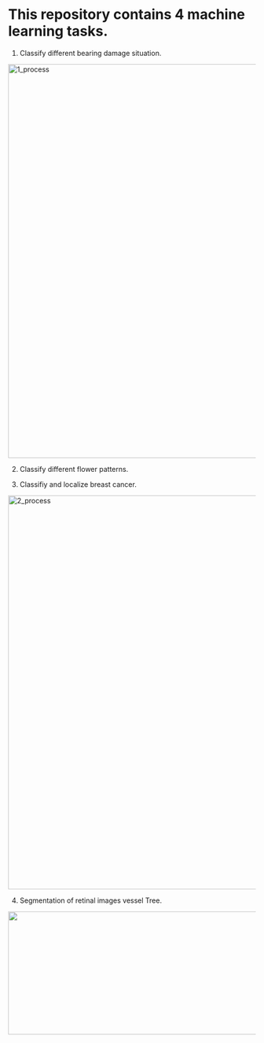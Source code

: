 # This repository contains 4 machine learning tasks. 
1. Classify different bearing damage situation. <br />
<img width = "800" alt="1_process" src = "https://github.com/NTU-Chiu/ML_Projects/assets/91785016/cc796268-6194-4aae-b341-00f6b5a72d49">

2. Classify different flower patterns.

3. Classifiy and localize breast cancer.
<img width = "800" alt="2_process" src = "https://github.com/NTU-Chiu/Machine-Learning/assets/91785016/3e5ce432-9948-4f2e-9073-d1d2d6346eeb.png">

4. Segmentation of  retinal images vessel Tree.
<img src = "https://github.com/NTU-Chiu/ML_Projects/assets/91785016/9c0c8c85-75d2-4c71-8703-bc009f852ba8.png" width = "900" height = "250">
